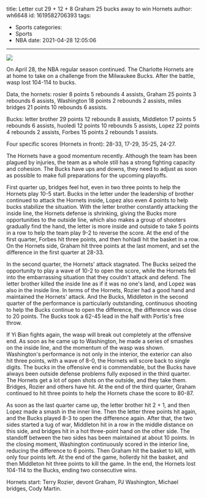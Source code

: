 title: Letter cut 29 + 12 + 8 Graham 25 bucks away to win Hornets
author: wh6648
id: 1619582706393
tags: 
- Sports
categories: 
- Sports
- NBA
date: 2021-04-28 12:05:06
---
![](https://p1.itc.cn/q_70/images01/20210428/afd0eee5c283498bb95775c24cf3e2e1.jpeg)


On April 28, the NBA regular season continued. The Charlotte Hornets are at home to take on a challenge from the Milwaukee Bucks. After the battle, wasp lost 104-114 to bucks.

Data, the hornets: rosier 8 points 5 rebounds 4 assists, Graham 25 points 3 rebounds 6 assists, Washington 18 points 2 rebounds 2 assists, miles bridges 21 points 10 rebounds 6 assists.

Bucks: letter brother 29 points 12 rebounds 8 assists, Middleton 17 points 5 rebounds 6 assists, huoledi 12 points 10 rebounds 5 assists, Lopez 22 points 4 rebounds 2 assists, Forbes 15 points 2 rebounds 1 assists.

Four specific scores (Hornets in front): 28-33, 17-29, 35-25, 24-27.

The Hornets have a good momentum recently. Although the team has been plagued by injuries, the team as a whole still has a strong fighting capacity and cohesion. The Bucks have ups and downs, they need to adjust as soon as possible to make full preparations for the upcoming playoffs.

First quarter up, bridges feel hot, even in two three points to help the Hornets play 10-5 start. Bucks in the letter under the leadership of brother continued to attack the Hornets inside, Lopez also even 4 points to help bucks stabilize the situation. With the letter brother constantly attacking the inside line, the Hornets defense is shrinking, giving the Bucks more opportunities to the outside line, which also makes a group of shooters gradually find the hand, the letter is more inside and outside to take 5 points in a row to help the team play 9-2 to reverse the score. At the end of the first quarter, Forbes hit three points, and then hohladi hit the basket in a row. On the Hornets side, Graham hit three points at the last moment, and set the difference in the first quarter at 28-33.

In the second quarter, the Hornets' attack stagnated. The Bucks seized the opportunity to play a wave of 10-2 to open the score, while the Hornets fell into the embarrassing situation that they couldn't attack and defend. The letter brother killed the inside line as if it was no one's land, and Lopez was also in the inside line. In terms of the Hornets, Rozier had a good hand and maintained the Hornets' attack. And the Bucks, Middleton in the second quarter of the performance is particularly outstanding, continuous shooting to help the Bucks continue to open the difference, the difference was close to 20 points. The Bucks took a 62-45 lead in the half with Portis's free throw.

If Yi Bian fights again, the wasp will break out completely at the offensive end. As soon as he came up to Washington, he made a series of smashes on the inside line, and the momentum of the wasp was shown. Washington's performance is not only in the interior, the exterior can also hit three points, with a wave of 8-0, the Hornets will score back to single digits. The bucks in the offensive end is commendable, but the Bucks have always been outside defense problems fully exposed in the third quarter. The Hornets get a lot of open shots on the outside, and they take them. Bridges, Rozier and others have hit. At the end of the third quarter, Graham continued to hit three points to help the Hornets chase the score to 80-87.

As soon as the last quarter came up, the letter brother hit 2 + 1, and then Lopez made a smash in the inner line. Then the letter three points hit again, and the Bucks played 8-3 to open the difference again. After that, the two sides started a tug of war, Middleton hit in a row in the middle distance on this side, and bridges hit in a hot three-point hand on the other side. The standoff between the two sides has been maintained at about 10 points. In the closing moment, Washington continuously scored in the interior line, reducing the difference to 6 points. Then Graham hit the basket to kill, with only four points left. At the end of the game, hollerdy hit the basket, and then Middleton hit three points to kill the game. In the end, the Hornets lost 104-114 to the Bucks, ending two consecutive wins.

Hornets start: Terry Rozier, devont Graham, PJ Washington, Michael bridges, Cody Martin.

